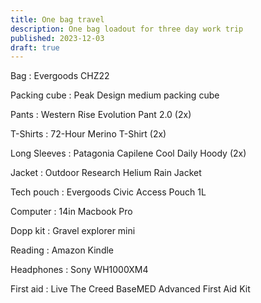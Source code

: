 ```yaml
---
title: One bag travel
description: One bag loadout for three day work trip
published: 2023-12-03
draft: true
---
```


Bag
: Evergoods CHZ22

Packing cube
: Peak Design medium packing cube

Pants
: Western Rise Evolution Pant 2.0 (2x)

T-Shirts
: 72-Hour Merino T-Shirt (2x)

Long Sleeves
: Patagonia Capilene Cool Daily Hoody (2x)

Jacket
: Outdoor Research Helium Rain Jacket

Tech pouch
: Evergoods Civic Access Pouch 1L

Computer
: 14in Macbook Pro

Dopp kit
: Gravel explorer mini

Reading
: Amazon Kindle

Headphones
: Sony WH1000XM4

First aid
: Live The Creed BaseMED Advanced First Aid Kit
